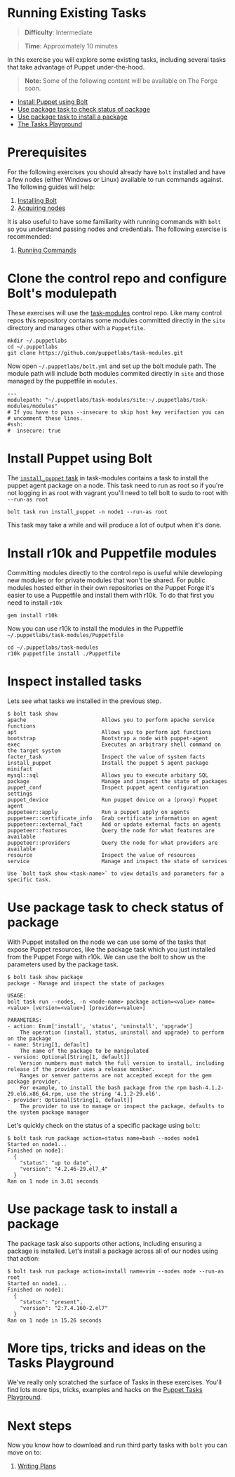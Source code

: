 # Running Existing Tasks

> **Difficulty**: Intermediate

> **Time**: Approximately 10 minutes

In this exercise you will explore some existing tasks, including several tasks that take advantage of Puppet under-the-hood.

> **Note:** Some of the following content will be available on The Forge soon.

- [Install Puppet using Bolt](#install-puppet-using-bolt)
- [Use package task to check status of package](#use-package-task-to-check-status-of-package)
- [Use package task to install a package](#use-package-task-to-install-a-package)
- [The Tasks Playground](#more-tips-tricks-and-ideas-on-the-tasks-playground)

# Prerequisites

For the following exercises you should already have `bolt` installed and have a few nodes (either Windows or Linux) available to run commands against. The following guides will help:

1. [Installing Bolt](../1-installing-bolt)
1. [Acquiring nodes](../2-acquiring-nodes)

It is also useful to have some familiarity with running commands with `bolt` so you understand passing nodes and credentials. The following exercise is recommended:

1. [Running Commands](../3-running-commands)

# Clone the control repo and configure Bolt's modulepath

These exercises will use the [task-modules](https://github.com/puppetlabs/task-modules) control repo. Like many control repos this repository contains some modules committed directly in the `site` directory and manages other with a `Puppetfile`.

```
mkdir ~/.puppetlabs
cd ~/.puppetlabs
git clone https://github.com/puppetlabs/task-modules.git
```

Now open `~/.puppetlabs/bolt.yml` and set up the bolt module path. The module path will include both modules commited directly in `site` and those managed by the puppetfile in `modules`.

```
---
modulepath: "~/.puppetlabs/task-modules/site:~/.puppetlabs/task-modules/modules"
# If you have to pass --insecure to skip host key verifaction you can
# uncomment these lines.
#ssh:
#  insecure: true
```

# Install Puppet using Bolt

The [`install_puppet` task](https://github.com/puppetlabs/task-modules/blob/master/site/install_puppet/tasks/init.sh) in task-modules contains a task to install the puppet agent package on a node. This task need to run as root so if you're not logging in as root with vagrant you'll need to tell bolt to sudo to root with `--run-as root`

```
bolt task run install_puppet -n node1 --run-as root
```

This task may take a while and will produce a lot of output when it's done.

# Install r10k and Puppetfile modules

Committing modules directly to the control repo is useful while developing new modules or for private modules that won't be shared. For public modules hosted either in their own repositories on the Puppet Forge it's easier to use a Puppetfile and install them with r10k. To do that first you need to install `r10k`

```
gem install r10k
```

Now you can use r10k to install the modules in the Puppetfile `~/.puppetlabs/task-modules/Puppetfile`

```
cd ~/.puppetlabs/task-modules
r10k puppetfile install ./Puppetfile
```

# Inspect installed tasks

Lets see what tasks we installed in the previous step.  

```
$ bolt task show
apache                        Allows you to perform apache service functions
apt                           Allows you to perform apt functions
bootstrap                     Bootstrap a node with puppet-agent
exec                          Executes an arbitrary shell command on the target system
facter_task                   Inspect the value of system facts
install_puppet                Install the puppet 5 agent package
minifact
mysql::sql                    Allows you to execute arbitary SQL
package                       Manage and inspect the state of packages
puppet_conf                   Inspect puppet agent configuration settings
puppet_device                 Run puppet device on a (proxy) Puppet agent
puppeteer::apply              Run a puppet apply on agents
puppeteer::certificate_info   Grab certificate information on agent
puppeteer::external_fact      Add or update external facts on agents
puppeteer::features           Query the node for what features are available
puppeteer::providers          Query the node for what providers are available
resource                      Inspect the value of resources
service                       Manage and inspect the state of services

Use `bolt task show <task-name>` to view details and parameters for a specific task.
```

# Use package task to check status of package

With Puppet installed on the node we can use some of the tasks that expose Puppet resources, like the package task which you just installed from the Puppet Forge with r10k.  We can use the bolt to show us the parameters used by the package task.  

```
$ bolt task show package
package - Manage and inspect the state of packages

USAGE:
bolt task run --nodes, -n <node-name> package action=<value> name=<value> [version=<value>] [provider=<value>]

PARAMETERS:
- action: Enum['install', 'status', 'uninstall', 'upgrade']
    The operation (install, status, uninstall and upgrade) to perform on the package
- name: String[1, default]
    The name of the package to be manipulated
- version: Optional[String[1, default]]
    Version numbers must match the full version to install, including release if the provider uses a release moniker. 
    Ranges or semver patterns are not accepted except for the gem package provider. 
    For example, to install the bash package from the rpm bash-4.1.2-29.el6.x86_64.rpm, use the string '4.1.2-29.el6'.
- provider: Optional[String[1, default]]
    The provider to use to manage or inspect the package, defaults to the system package manager
```

Let's quickly check on the status of a specific package using `bolt`:

```
$ bolt task run package action=status name=bash --nodes node1
Started on node1...
Finished on node1:
  {
    "status": "up to date",
    "version": "4.2.46-29.el7_4"
  }
Ran on 1 node in 3.81 seconds
```

# Use package task to install a package

The package task also supports other actions, including ensuring a package is installed. Let's install a package across all of our nodes using that action:

```
$ bolt task run package action=install name=vim --nodes node --run-as root
Started on node1...
Finished on node1:
  {
    "status": "present",
    "version": "2:7.4.160-2.el7"
  }
Ran on 1 node in 15.26 seconds
```

# More tips, tricks and ideas on the Tasks Playground

We've really only scratched the surface of Tasks in these exercises. You'll find lots more tips, tricks, examples and hacks on the [Puppet Tasks Playground](https://github.com/puppetlabs/tasks-playground).

# Next steps

Now you know how to download and run third party tasks with `bolt` you can move on to:

1. [Writing Plans](../7-writing-plans)
